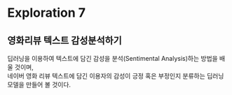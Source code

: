 # Exploration 7
## 영화리뷰 텍스트 감성분석하기

딥러닝을 이용하여 텍스트에 담긴 감성을 분석(Sentimental Analysis)하는 방법을 배울 것이며,   
네이버 영화 리뷰 텍스트에 담긴 이용자의 감성이 긍정 혹은 부정인지 분류하는 딥러닝 모델을 만들어 볼 것이다.